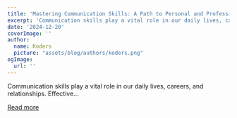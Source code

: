 ```yaml
---
title: 'Mastering Communication Skills: A Path to Personal and Professional Success'
excerpt: 'Communication skills play a vital role in our daily lives, careers, and relationships. Effective...'
date: '2024-12-20'
coverImage: ''
author:
  name: Koders
  picture: "assets/blog/authors/koders.png"
ogImage:
  url: ''
---
```


Communication skills play a vital role in our daily lives, careers, and relationships. Effective...

[Read more](https://dev.to/nozibul_islam_113b1d5334f/mastering-communication-skills-a-path-to-personal-and-professional-success-3995)
